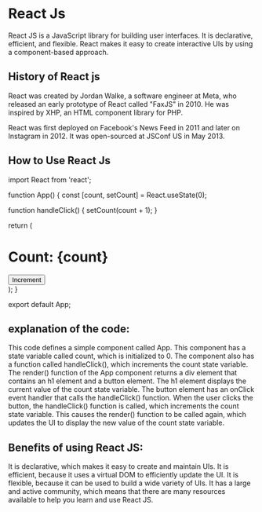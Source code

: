 # React Js
React JS is a JavaScript library for building user interfaces. It is declarative, efficient, and flexible. React makes it easy to create interactive UIs by using a component-based approach.

## History of React js
React was created by Jordan Walke, a software engineer at Meta, who released an early prototype of React called "FaxJS" in 2010. He was inspired by XHP, an HTML component library for PHP.

React was first deployed on Facebook's News Feed in 2011 and later on Instagram in 2012. It was open-sourced at JSConf US in May 2013.

## How to Use React Js
import React from 'react';

function App() {
  const [count, setCount] = React.useState(0);

  function handleClick() {
    setCount(count + 1);
  }

  return (
    <div>
      <h1>Count: {count}</h1>
      <button onClick={handleClick}>Increment</button>
    </div>
  );
}

export default App;

## explanation of the code:
This code defines a simple component called App. This component has a state variable called count, which is initialized to 0. The component also has a function called handleClick(), which increments the count state variable.
The render() function of the App component returns a div element that contains an h1 element and a button element. The h1 element displays the current value of the count state variable. The button element has an onClick event handler that calls the handleClick() function.
When the user clicks the button, the handleClick() function is called, which increments the count state variable. This causes the render() function to be called again, which updates the UI to display the new value of the count state variable.

## Benefits of using React JS:

It is declarative, which makes it easy to create and maintain UIs.
It is efficient, because it uses a virtual DOM to efficiently update the UI.
It is flexible, because it can be used to build a wide variety of UIs.
It has a large and active community, which means that there are many resources available to help you learn and use React JS.



